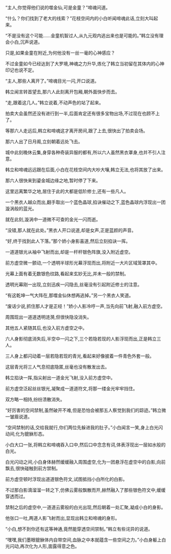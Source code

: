
“主人,你觉得他们说的噬金仙,可是金童？”啼魂问道。

“什么？你们找到了老大的线索？”花枝空间内的小白听闻啼魂此话,立刻大叫起来。

“不是没有这个可能……金童机智过人,从九元观内逃出来也是可能的。”韩立没有理会小白,沉声说道。

只是,如果金童在附近,为何他没有一丝一毫的心神感应？

不过金童如今已经达到了大罗境,神魂之力升华,炼化了韩立当初留在其体内的心神印记也说不定。

“主人,那些人离开了。”啼魂目光一闪,开口说道。

韩立闻言转首望去,那六人此刻离开包厢,朝外面快步而去。

“走,跟着这几人。”韩立说着,不动声色的站了起来。

拍卖大会虽然还没有进行到一半,后面肯定还有很多宝物出场,不过现在也顾不上了。

等那六人走远后,韩立和啼魂这才离开房间,跟了上去,很快出了拍卖会场。

那六人出了日月阁,立刻朝着远处飞去。

城中此刻晚休云集,身穿各种奇装异服的都有,所以六人虽然黑衣罩身,也并不引人注意。

韩立和啼魂远远跟在后面,小白在花枝空间内大吵大嚷,韩立无法,也将其放了出来。

那六人很快来到鎏金城边缘之地,暂时停了下来。

这里远离繁华之地,居住于此的大都是低阶修士,还有一些凡人。

一个黑衣人越众而出,翻手取出一个蓝色晶球,掐诀催动之下,蓝色晶球内浮现出一团漩涡般的蓝光。

就在此刻,漩涡中一道微不可查的金光一闪而逝。

“没错,那人就在此处。”黑衣人开口说道,却是女声,正是蓝颜的声音。

“好,终于找到此人下落。”那个娇小身影喜道,然后立刻掐诀一挥。

一道道银光从袖中飞射而出,却是一杆杆银色阵旗,没入附近虚空。

前方虚空微一颤动,一个透明半球形光幕浮现而出,将附近一大片区域笼罩其中。

光幕上面有着无数银色纹路,看起来玄妙无比,并未一般的禁制。

透明光幕刚一出现,立刻迅疾一闪隐去,丝毫没有引起附近修士的注意。

“有这乾坤一气大阵在,那噬金仙休想再逃掉。”另一个黑衣人笑道。

“废话少说,抓住那人才是正经！”娇小人影冷哼一声,当先向前飞射,融入前方虚空。

周围现出一道道透明涟漪,但很快隐没消失。

其他五人紧随其后,也没入前方虚空之中。

六人身影彻底消失后,半空中一闪之下,三个若隐若现的人影浮现而出,正是韩立三人。

三人身上都闪动着一层若隐若现的青光,看起来好像披着一件青色外套一般。

这层青光将三人气息彻底隐匿,丝毫也没有散发出去。

韩立掐诀一挥,指尖射出一道金光飞射,没入前方虚空中。

前方虚空泛起丝丝银光,凝聚成一道道符文,将那一缕金光牢牢挡住。

双方略一相持,纷纷溃散消失。

“好厉害的空间禁制,虽然破开不难,但是恐怕会被那五人察觉到我们的踪迹。”韩立微一皱眉说道。

“空间禁制的话,交给我就行,你们两位先躲进我的肚子。”小白闻言一笑,身上白光闪动间,化为貔貅形态。

小白大口一张,将韩立和啼魂吞入口中,然后口中念念有词,体表浮现出一层如水般的白光。

白光闪动之间,小白身体赫然缓缓融入周围虚空,化为一团悬浮在虚空中的白影,向前飘去,很快碰触到前方禁制。

前方虚空顿时浮现出道道银色符文,试图抵挡小白所化的白影。

不过那白影滴溜溜一转之下,仿佛云雾般飘散而开,赫然融入了那些银色符文中,缓缓穿透而过。

禁制之后的虚空中,一道道云雾般的白光出现,然后朝着一处汇聚,凝成小白的身影。

他张口一吐,两道人影飞射而出,显现出韩立和啼魂的身形。

“小白,想不到你还有这等神通,竟然能穿透空间禁制。”韩立有些诧异的说道。

“嘿嘿,我们墨眼貔貅体内自带空间,血脉之中本就蕴含一些空间之力。”小白身躯上白光闪动,再次化为人形,面露得意之色。
